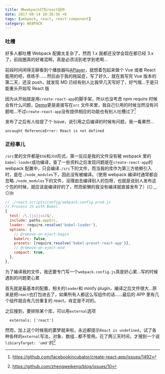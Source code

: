 ```yaml
---
title: 用webpack打包react组件
date: 2017-08-14 10:36:56 +8
tags: [webpack, react, react-component]
category: WEBPACK
---
```


### 吐槽

好多人都吐槽 Webpack 配置太复杂了，然而 1.x 我都还没学会现在都已经 3.x 了，前段圈真的好难混啊，真是必须活到老学到老啊…

前段时间闲得无聊看到个播放器叫[APlayer](https://github.com/DIYgod/APlayer)，就想着包起来做个 Vue 或者 React 能用的吧，练练手……然后由于我的拖延症，写了好久，就在我写完 Vue 版本的第二天，还没 push，就发现 MD 已经有别人比我早几天写好了，好气哦…于是只能重头开始写 React 版

因为从开始就是用`create-react-app`的脚手架，所以也没考虑 npm require 时候会有什么问题，[Demo](http://sabrinaluo.com/react-aplayer/)更是直接写在`src` 文件夹里，我自己引用的时候当然没有问题啦…不过`create-react-app`没有提供相应的功能也有别人吐槽过了[^1]

发布了之后有人给提了个 Issue，说引用之后编译的时候有问题，我一看果然…

```
uncaught ReferenceError: React is not defined
```

### 正经事儿

`/src`里的文件都是`ES6`和`JSX`形式，第一反应是我的文件没有被 webpack 里的`babel-loader`成功编译，查了一些资料之后发现问题是在`create-react-app`的 webpack 配置中，只会编译`./src`下的文件，而当我的库作为第三方依赖引入时，是在`./node_modules`下，因此没有被编译。（使用 webpack 编译时通常都会忽略`./node_modules`下的文件，没理由去编译别人的包呀，也就是说别人发布这个包的时候，就应该是编译好的了，然而偷懒的我没有编译就直接发布了）(⊙﹏⊙)b

```js
// ./react-scripts/config/webpack.config.prod.js
// Process JS with Babel.
{
  test: /\.(js|jsx)$/,
  include: paths.appSrc,
  loader: require.resolve('babel-loader'),
  options: {
    // @remove-on-eject-begin
    babelrc: false,
    presets: [require.resolve('babel-preset-react-app')],
    // @remove-on-eject-end
    compact: true,
  },
},
```

为了编译我的文件，我还要专门写一个`webpack.config.js`真是好心累…写的时候遇到的问题更心累

首先就是最基本的配置，相关的`loader`和 minify plugin，编译之后文件很大…原来是把`react`也打包进去了，如果所有人都这么写组件的话……最后的 APP 里有几个组件就会有几份重复的 react，肯定是不对的。

之后搜到，要排除某个库，可以用`external`选项

```
  externals: ['react']
```

然而，加上这个时候我的噩梦就来啦，永远都提示`React is undefined`，试了各种各样的`external`写法，对象、数组…都不管用。花了两三天时间，才搜到一个说`libiaryTarget: 'umd'`的[^2]

[^1]: https://github.com/facebookincubator/create-react-app/issues/1492
[^2]: https://github.com/zhengweikeng/blog/issues/10
